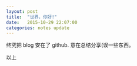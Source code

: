 ```yaml
---
layout: post
title:  "世界，你好!"
date:   2015-10-29 22:07:00
categories: notes update
---
```


终究把 blog 安在了 github. 意在总结分享(误一些东西。

以上
